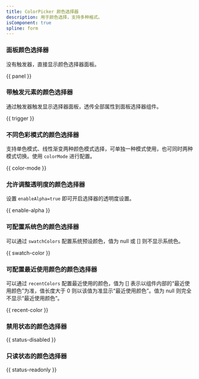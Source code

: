 ```yaml
---
title: ColorPicker 颜色选择器
description: 用于颜色选择，支持多种格式。
isComponent: true
spline: form
---
```

### 面板颜色选择器

没有触发器，直接显示颜色选择器面板。

{{ panel }}

### 带触发元素的颜色选择器

通过触发器触发显示选择器面板，透传全部属性到面板选择器组件。

{{ trigger }}

### 不同色彩模式的颜色选择器

支持单色模式、线性渐变两种颜色模式选择，可单独一种模式使用，也可同时两种模式切换。使用 `colorMode` 进行配置。

{{ color-mode }}

### 允许调整透明度的颜色选择器

设置 `enableAlpha=true` 即可开启选择器的透明度设置。

{{ enable-alpha }}

### 可配置系统色的颜色选择器

可以通过 `swatchColors` 配置系统预设颜色，值为 null 或 [] 则不显示系统色。

{{ swatch-color }}

### 可配置最近使用颜色的颜色选择器

可以通过 `recentColors` 配置最近使用的颜色，值为 [] 表示以组件内部的“最近使用颜色”为准，值长度大于 0 则以该值为准显示“最近使用颜色”。值为 null 则完全不显示“最近使用颜色”。

{{ recent-color }}

### 禁用状态的颜色选择器

{{ status-disabled }}

### 只读状态的颜色选择器

{{ status-readonly }}
